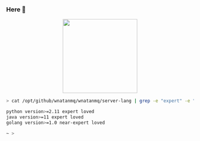 ### Here 🧷

<p align="center">
<img  align="center" src="https://github.com/wnatanmq/wnatanmq/assets/42272030/11aa5f6c-686f-46ca-b48c-3ebd9f941508" width="200" />
</p>

```bash
> cat /opt/github/wnatanmq/wnatanmq/server-lang | grep -e "expert" -e "near-expert" | grep "loved"

python version>=2.11 expert loved
java version>=11 expert loved
golang version>=1.0 near-expert loved

~ >
```
